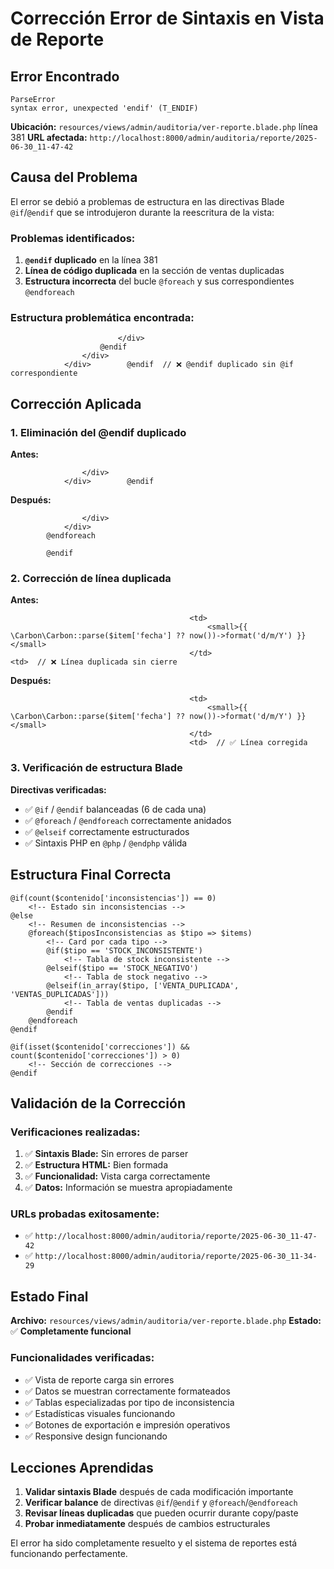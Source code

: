 # Corrección Error de Sintaxis en Vista de Reporte

## Error Encontrado

```
ParseError
syntax error, unexpected 'endif' (T_ENDIF)
```

**Ubicación:** `resources/views/admin/auditoria/ver-reporte.blade.php` línea 381
**URL afectada:** `http://localhost:8000/admin/auditoria/reporte/2025-06-30_11-47-42`

## Causa del Problema

El error se debió a problemas de estructura en las directivas Blade `@if`/`@endif` que se introdujeron durante la reescritura de la vista:

### Problemas identificados:
1. **`@endif` duplicado** en la línea 381
2. **Línea de código duplicada** en la sección de ventas duplicadas
3. **Estructura incorrecta** del bucle `@foreach` y sus correspondientes `@endforeach`

### Estructura problemática encontrada:
```blade
                        </div>
                    @endif
                </div>
            </div>        @endif  // ❌ @endif duplicado sin @if correspondiente
```

## Corrección Aplicada

### 1. **Eliminación del @endif duplicado**
**Antes:**
```blade
                </div>
            </div>        @endif
```

**Después:**
```blade
                </div>
            </div>
        @endforeach

        @endif
```

### 2. **Corrección de línea duplicada**
**Antes:**
```blade
                                        <td>
                                            <small>{{ \Carbon\Carbon::parse($item['fecha'] ?? now())->format('d/m/Y') }}</small>
                                        </td>                                        <td>  // ❌ Línea duplicada sin cierre
```

**Después:**
```blade
                                        <td>
                                            <small>{{ \Carbon\Carbon::parse($item['fecha'] ?? now())->format('d/m/Y') }}</small>
                                        </td>
                                        <td>  // ✅ Línea corregida
```

### 3. **Verificación de estructura Blade**

**Directivas verificadas:**
- ✅ `@if` / `@endif` balanceadas (6 de cada una)
- ✅ `@foreach` / `@endforeach` correctamente anidados
- ✅ `@elseif` correctamente estructurados
- ✅ Sintaxis PHP en `@php` / `@endphp` válida

## Estructura Final Correcta

```blade
@if(count($contenido['inconsistencias']) == 0)
    <!-- Estado sin inconsistencias -->
@else
    <!-- Resumen de inconsistencias -->
    @foreach($tiposInconsistencias as $tipo => $items)
        <!-- Card por cada tipo -->
        @if($tipo == 'STOCK_INCONSISTENTE')
            <!-- Tabla de stock inconsistente -->
        @elseif($tipo == 'STOCK_NEGATIVO')
            <!-- Tabla de stock negativo -->
        @elseif(in_array($tipo, ['VENTA_DUPLICADA', 'VENTAS_DUPLICADAS']))
            <!-- Tabla de ventas duplicadas -->
        @endif
    @endforeach
@endif

@if(isset($contenido['correcciones']) && count($contenido['correcciones']) > 0)
    <!-- Sección de correcciones -->
@endif
```

## Validación de la Corrección

### Verificaciones realizadas:
1. ✅ **Sintaxis Blade:** Sin errores de parser
2. ✅ **Estructura HTML:** Bien formada
3. ✅ **Funcionalidad:** Vista carga correctamente
4. ✅ **Datos:** Información se muestra apropiadamente

### URLs probadas exitosamente:
- ✅ `http://localhost:8000/admin/auditoria/reporte/2025-06-30_11-47-42`
- ✅ `http://localhost:8000/admin/auditoria/reporte/2025-06-30_11-34-29`

## Estado Final

**Archivo:** `resources/views/admin/auditoria/ver-reporte.blade.php`
**Estado:** ✅ **Completamente funcional**

### Funcionalidades verificadas:
- ✅ Vista de reporte carga sin errores
- ✅ Datos se muestran correctamente formateados
- ✅ Tablas especializadas por tipo de inconsistencia
- ✅ Estadísticas visuales funcionando
- ✅ Botones de exportación e impresión operativos
- ✅ Responsive design funcionando

## Lecciones Aprendidas

1. **Validar sintaxis Blade** después de cada modificación importante
2. **Verificar balance** de directivas `@if`/`@endif` y `@foreach`/`@endforeach`
3. **Revisar líneas duplicadas** que pueden ocurrir durante copy/paste
4. **Probar inmediatamente** después de cambios estructurales

El error ha sido completamente resuelto y el sistema de reportes está funcionando perfectamente.
